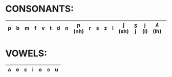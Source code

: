 # CONSONANTS:

| p | b | m | f | v | t | d | n | ɲ (nh) | r | s | z | l | ʃ (sh) | ʒ j | j (i) | ʎ (lh) | k | g | h ("hit") | ɦ (rr) | t͡ʃ (tch) | d͡ʒ (dj) |
| --- | --- | --- | --- | --- | --- | --- | --- | --- | --- | --- | --- | --- | --- | --- | --- | --- | --- | --- | --- | --- | --- | --- |

# VOWELS:

| a | e | ɛ | i | o | ɔ | u |
| --- | --- | --- | --- | --- | --- | --- |
